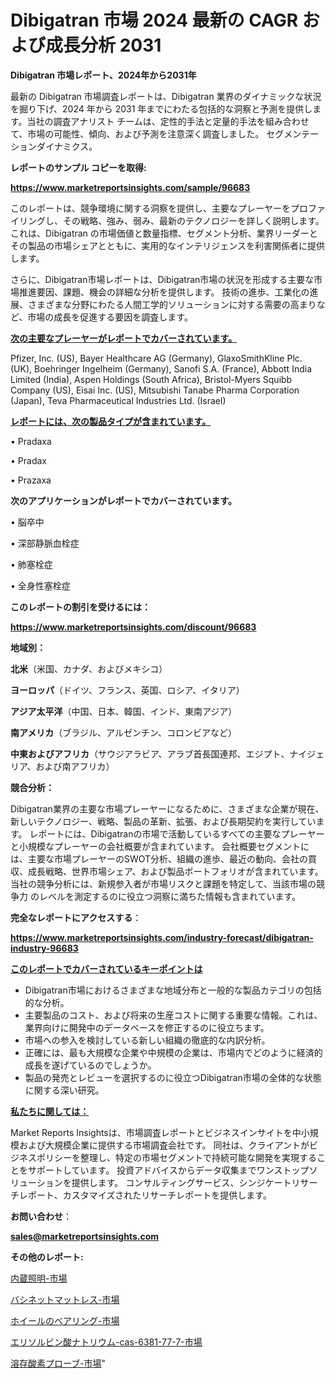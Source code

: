 # Dibigatran 市場 2024 最新の CAGR および成長分析 2031

<strong>Dibigatran 市場レポート、2024年から2031年</strong>

最新の Dibigatran 市場調査レポートは、Dibigatran 業界のダイナミックな状況を掘り下げ、2024 年から 2031 年までにわたる包括的な洞察と予測を提供します。当社の調査アナリスト チームは、定性的手法と定量的手法を組み合わせて、市場の可能性、傾向、および予測を注意深く調査しました。 セグメンテーションダイナミクス。



<strong>レポートのサンプル コピーを取得:</strong> <a href=https://www.marketreportsinsights.com/sample/96683>

<strong><u>https://www.marketreportsinsights.com/sample/96683</u></strong></a>

このレポートは、競争環境に関する洞察を提供し、主要なプレーヤーをプロファイリングし、その戦略、強み、弱み、最新のテクノロジーを詳しく説明します。 これは、Dibigatran の市場価値と数量指標、セグメント分析、業界リーダーとその製品の市場シェアとともに、実用的なインテリジェンスを利害関係者に提供します。

さらに、Dibigatran市場レポートは、Dibigatran市場の状況を形成する主要な市場推進要因、課題、機会の詳細な分析を提供します。 技術の進歩、工業化の進展、さまざまな分野にわたる人間工学的ソリューションに対する需要の高まりなど、市場の成長を促進する要因を調査します。



<strong><u>次の主要なプレーヤーがレポートでカバーされています。</u></strong>

Pfizer, Inc. (US), Bayer Healthcare AG (Germany), GlaxoSmithKline Plc. (UK), Boehringer Ingelheim (Germany), Sanofi S.A. (France), Abbott India Limited (India), Aspen Holdings (South Africa), Bristol-Myers Squibb Company (US), Eisai Inc. (US), Mitsubishi Tanabe Pharma Corporation (Japan), Teva Pharmaceutical Industries Ltd. (Israel)



<strong><u><b>レポートには、次の製品タイプが含まれています。</b></u></strong>

• Pradaxa

• Pradax

• Prazaxa



<strong><b>次のアプリケーションがレポートでカバーされています。</b></strong>

• 脳卒中

• 深部静脈血栓症

• 肺塞栓症

• 全身性塞栓症



<strong><b>このレポートの割引を受けるには：</b></strong><a href=https://www.marketreportsinsights.com/discount/96683>

<strong><u>https://www.marketreportsinsights.com/discount/96683</u></strong></a>



<strong>地域別：</strong>



<strong>北米</strong>（米国、カナダ、およびメキシコ）



<strong>ヨーロッパ</strong>（ドイツ、フランス、英国、ロシア、イタリア）



<strong>アジア太平洋</strong>（中国、日本、韓国、インド、東南アジア）



<strong>南アメリカ</strong>（ブラジル、アルゼンチン、コロンビアなど）



<strong>中東およびアフリカ</strong>（サウジアラビア、アラブ首長国連邦、エジプト、ナイジェリア、および南アフリカ）



<strong>競合分析：</strong>

Dibigatran業界の主要な市場プレーヤーになるために、さまざまな企業が現在、新しいテクノロジー、戦略、製品の革新、拡張、および長期契約を実行しています。 レポートには、Dibigatranの市場で活動しているすべての主要なプレーヤーと小規模なプレーヤーの会社概要が含まれています。 会社概要セグメントには、主要な市場プレーヤーのSWOT分析、組織の進歩、最近の動向、会社の買収、成長戦略、世界市場シェア、および製品ポートフォリオが含まれています。 当社の競争分析には、新規参入者が市場リスクと課題を特定して、当該市場の競争力 のレベルを測定するのに役立つ洞察に満ちた情報も含まれています。



<strong>完全なレポートにアクセスする</strong>：

<a href=https://www.marketreportsinsights.com/industry-forecast/dibigatran-industry-96683>

<strong><u>https://www.marketreportsinsights.com/industry-forecast/dibigatran-industry-96683</u></strong></a>



<strong><u><b>このレポートでカバーされているキーポイントは</b></u></strong>
<ul>
  <li>Dibigatran市場におけるさまざまな地域分布と一般的な製品カテゴリの包括的な分析。</li>
  <li>主要製品のコスト、および将来の生産コストに関する重要な情報。これは、業界向けに開発中のデータベースを修正するのに役立ちます。</li>
  <li>市場への参入を検討している新しい組織の徹底的な内訳分析。</li>
  <li>正確には、最も大規模な企業や中規模の企業は、市場内でどのように経済的成長を遂げているのでしょうか。</li>
  <li>製品の発売とレビューを選択するのに役立つDibigatran市場の全体的な状態に関する深い研究。</li>
</ul>


<strong><u><b>私たちに関しては：</b></u></strong>

Market Reports Insightsは、市場調査レポートとビジネスインサイトを中小規模および大規模企業に提供する市場調査会社です。 同社は、クライアントがビジネスポリシーを整理し、特定の市場セグメントで持続可能な開発を実現することをサポートしています。 投資アドバイスからデータ収集までワンストップソリューションを提供します。 コンサルティングサービス、シンジケートリサーチレポート、カスタマイズされたリサーチレポートを提供します。



<strong><b>お問い合わせ</b></strong>：

<a href=mailto:sales@marketreportsinsights.com>

<strong><u>sales@marketreportsinsights.com</u></strong></a>



<strong>その他のレポート:</strong>

<a href=https://www.linkedin.com/pulse/内蔵照明-市場-2023-競争分析と事業成長-2030-analytics-achievers-24-analysis-q6gkf/>内蔵照明-市場</a>

<a href=https://www.linkedin.com/pulse/バシネットマットレス-市場-2023-swot-分析と最新イノベーション-iixhf/>バシネットマットレス-市場</a>

<a href=https://www.linkedin.com/pulse/ホイールのベアリング-市場-2023-swot-分析と最新イノベーション-nrulf/>ホイールのベアリング-市場</a>

<a href=https://www.linkedin.com/pulse/エリソルビン酸ナトリウム-cas-6381-77-7-市場-2023-n7inf/>エリソルビン酸ナトリウム-cas-6381-77-7-市場</a>

<a href=https://www.linkedin.com/pulse/溶存酸素プローブ-市場-2023-総利益と主要ベンダー-2030-analytics-achievers-24-analysis-edrqf/>溶存酸素プローブ-市場</a>"
